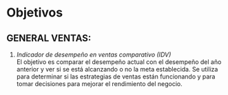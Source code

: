 # Objetivos  


## GENERAL VENTAS:  

1. *Indicador de desempeño en ventas comparativo (IDV)*  
El objetivo es comparar el desempeño actual con el desempeño del año anterior y ver si se está alcanzando o no la meta establecida. Se utiliza para determinar si las estrategias de ventas están funcionando y para tomar decisiones para mejorar el rendimiento del negocio.  


